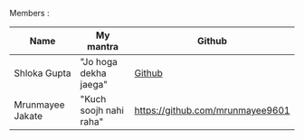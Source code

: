 Members :

| Name             | My mantra                                                   | Github                                              |
|------------------|-------------------------------------------------------------|-----------------------------------------------------|  
| Shloka Gupta     | "Jo hoga dekha jaega"   | [Github](https://github.com/chicken-biryani) |
| Mrunmayee Jakate | "Kuch soojh nahi raha"  | https://github.com/mrunmayee9601 |